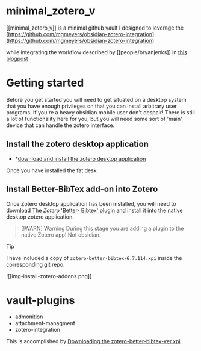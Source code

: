 # minimal_zotero_v
[[minimal_zotero_v]] is a minimal github vault I designed to leverage the [https://github.com/mgmeyers/obsidian-zotero-integration](https://github.com/mgmeyers/obsidian-zotero-integration) 

while integrating the workflow described by [[people/bryanjenks]] in [this blogpost](https://www.bryanjenks.dev/blog/obsidian-zotero-integration-plugin-streamline-your-research-paper-workflow-)

# Getting started
Before you get started you will need to get situated on a desktop system that you have enough privileges on that you can install arbitrary user programs. If you're a heavy obsidian mobile user don't despair! There is still a lot of functionality here for you, but you will need some sort of 'main' device that can handle the zotero interface.
##  Install the zotero desktop application

* *[download and install the zotero desktop application](https://www.zotero.org/download/)

Once you have installed the fat desk
## Install Better-BibTex add-on into Zotero
Once Zotero desktop application  has been installed, you will need to download [The *Zotero* 'Better- Bibtex' plugin](https://github.com/retorquere/zotero-better-bibtex/releases) and install it into the native desktop zotero application. 

> [!WARN] Warning
> During this stage you are adding a plugin to the native Zotero app! Not obsidian.


> [!tip]
> I have included a copy of `zotero-better-bibtex-6.7.114.xpi` inside the corresponding git repo.



![[img-install-zotero-addons.png]]




# vault-plugins
* admonition
* attachment-managment
* zotero-integration



This is accomplished by [Downloading the zotero-better-bibtex-ver.xpi]([zotero-better-bibtex-6.7.114.xpi](https://github.com/retorquere/zotero-better-bibtex/releases/download/v6.7.114/zotero-better-bibtex-6.7.114.xpi))

